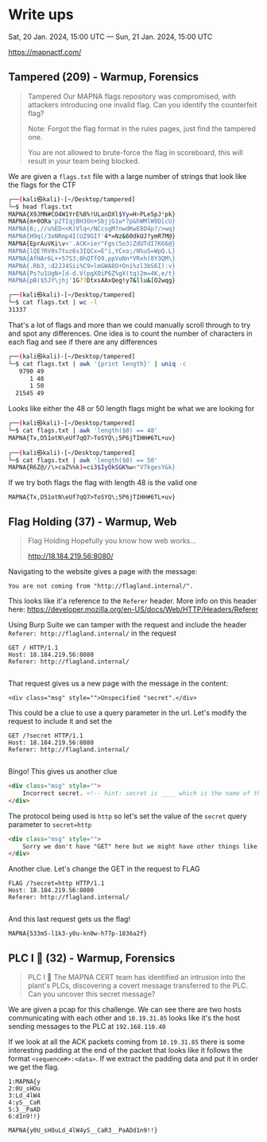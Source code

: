 # Write ups

Sat, 20 Jan. 2024, 15:00 UTC — Sun, 21 Jan. 2024, 15:00 UTC

<https://mapnactf.com/>

## Tampered (209) - Warmup, Forensics

>Tampered
>Our MAPNA flags repository was compromised, with attackers introducing one invalid flag. Can you identify the counterfeit flag?
>
>Note: Forgot the flag format in the rules pages, just find the tampered one.
>
>You are not allowed to brute-force the flag in scoreboard, this will result in your team being blocked.

We are given a `flags.txt` file with a large number of strings that look like the flags for the CTF

```bash
┌──(kali㉿kali)-[~/Desktop/tampered]
└─$ head flags.txt                                
MAPNA{X9JMN#CO4W1YrE%8%!ULanDXl$Yy=H>PLe5pJ*pk}
MAPNA{m+0ORa'p2TIqjBH3On+SbjjG1w*?p&hWMlW8D[cU}
MAPNA{6;,//u%ED<<K)Vlq</NCcsgM?nwdKwE8O4p?/>wq}
MAPNA{H9q(/3oNRmp4I(UZ9GIf'4*=Nz&60dkUJ?ymR7M@}
MAPNA{EprAuVKi\v<'.ACK>ier"Fgs(5o3)ZdUTdI7K66@}
MAPNA{lQE?RV0s7tuz6s3IQCx=E"i,YCxo;/N%uS=WpQ.L}
MAPNA{AfHAr6L++57S3;8hQTfO9,ppVoNn*VRxh(8Y3QM\}
MAPNA{.Rb3,:d2JJ4Sii%C9>lmGWA8O+Oni%zl3bS6I):v}
MAPNA{Ps?u1UgN+[d-d.V(pgXOiP6Z%gX(tq)2m=4K,e/t}
MAPNA{pB($5JY\jhj'1G??DtxsAAxQeg!y7&llu&[O2wqg}

┌──(kali㉿kali)-[~/Desktop/tampered]
└─$ cat flags.txt | wc -l
31337
```

That's a lot of flags and more than we could manually scroll through to try and spot any differences. One idea is to count the number of characters in each flag and see if there are any differences

```bash
┌──(kali㉿kali)-[~/Desktop/tampered]
└─$ cat flags.txt | awk '{print length}' | uniq -c
   9790 49
      1 48
      1 50
  21545 49
```

Looks like either the 48 or 50 length flags might be what we are looking for

```bash
┌──(kali㉿kali)-[~/Desktop/tampered]
└─$ cat flags.txt | awk 'length($0) == 48'     
MAPNA{Tx,D51otN\eUf7qQ7>ToSYQ\;5P6jTIHH#6TL+uv}
                                                                                                                           
┌──(kali㉿kali)-[~/Desktop/tampered]
└─$ cat flags.txt | awk 'length($0) == 50'
MAPNA{R6Z@//\>caZ%%k)=ci3$IyOkSGK%w<"V7kgesY&k}
```

If we try both flags the flag with length 48 is the valid one

`MAPNA{Tx,D51otN\eUf7qQ7>ToSYQ\;5P6jTIHH#6TL+uv}`

## Flag Holding (37) - Warmup, Web

>Flag Holding
>Hopefully you know how web works...
>
>http://18.184.219.56:8080/

Navigating to the website gives a page with the message:

`You are not coming from "http://flagland.internal/".`

This looks like it'a reference to the `Referer` header. More info on this header here: <https://developer.mozilla.org/en-US/docs/Web/HTTP/Headers/Referer>

Using Burp Suite we can tamper with the request and include the header `Referer: http://flagland.internal/` in the request

```http
GET / HTTP/1.1
Host: 18.184.219.56:8080
Referer: http://flagland.internal/


```

That request gives us a new page with the message in the content:

`<div class="msg" style="">Unspecified "secret".</div>`

This could be a clue to use a query parameter in the url. Let's modify the request to include it and set the 

```http
GET /?secret HTTP/1.1
Host: 18.184.219.56:8080
Referer: http://flagland.internal/


```

Bingo! This gives us another clue

```html
<div class="msg" style="">
	Incorrect secret. <!-- hint: secret is ____ which is the name of the protocol that both this server and your browser agrees on... -->
</div>
```

The protocol being used is `http` so let's set the value of the `secret` query parameter to `secret=http`

```html
<div class="msg" style="">
	Sorry we don't have "GET" here but we might have other things like "FLAG".
</div>
```

Another clue. Let's change the GET in the request to FLAG 

```http
FLAG /?secret=http HTTP/1.1
Host: 18.184.219.56:8080
Referer: http://flagland.internal/


```

And this last request gets us the flag!

`MAPNA{533m5-l1k3-y0u-kn0w-h77p-1836a2f}`

## PLC I 🤖 (32) - Warmup, Forensics

>PLC I 🤖
>The MAPNA CERT team has identified an intrusion into the plant's PLCs, discovering a covert message transferred to the PLC. Can you uncover this secret message?

We are given a pcap for this challenge. We can see there are two hosts communicating with each other and  `10.19.31.85` looks like it's the host sending messages to the PLC at `192.168.110.40`

If we look at all the ACK packets coming from `10.19.31.85` there is some interesting padding at the end of the packet that looks like it follows the format `<sequence#>:<data>`. If we extract the padding data and put it in order we get the flag.

```text
1:MAPNA{y
2:0U_sHOu
3:Ld_4lW4
4:yS__CaR
5:3__PaAD
6:d1n9!!}

MAPNA{y0U_sHOuLd_4lW4yS__CaR3__PaADd1n9!!}

```
